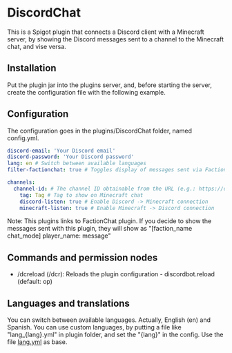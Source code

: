 # DiscordChat

This is a Spigot plugin that connects a Discord client with a Minecraft server, by showing the Discord messages sent to
a channel to the Minecraft chat, and vise versa.

## Installation

Put the plugin jar into the plugins server, and, before starting the server, create the configuration file with the
following example.

## Configuration

The configuration goes in the plugins/DiscordChat folder, named config.yml.

```yml
discord-email: 'Your Discord email'
discord-password: 'Your Discord password'
lang: en # Switch between available languages
filter-factionchat: true # Toggles display of messages sent via FactionChat plugin

channels:
  channel-id: # The channel ID obtainable from the URL (e.g.: https://discordapp.com/channels/{server-id}/{channel-id}
    tag: Tag # Tag to show on Minecraft chat
    discord-listen: true # Enable Discord -> Minecraft connection
    minecraft-listen: true # Enable Minecraft -> Discord connection
```

Note: This plugins links to FactionChat plugin. If you decide to show the messages sent with this plugin, they will
show as "[faction_name chat_mode] player_name: message"

## Commands and permission nodes

* /dcreload (/dcr): Reloads the plugin configuration - discordbot.reload (default: op)

## Languages and translations

You can switch between available languages. Actually, English (en) and Spanish.
You can use custom languages, by putting a file like "lang_{lang}.yml" in plugin folder, and set the "{lang}" in
the config. Use the file [lang.yml](src/main/resources/lang.yml) as base.